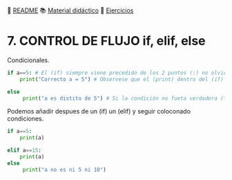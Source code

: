 :page_with_curl: [README](../README.md) :books: [Material didáctico](/documentation/indicedocu.md) :pencil: [Ejercicios](/tests/indicetests.md)


# 7. CONTROL DE FLUJO if, elif, else

Condicionales.

````python
if a==5: # El (if) siempre viene precedido de los 2 puntos (:) no olvidarlo, si no, nos reportará un error.
    print("Correcto a = 5") # Observese que el (print) dentro del (if) esta sangrado o identado.

else
     print("a es distito de 5") # Si la condición no fueta verdadera (True) imprimiriamos esto
````

Podemos añadir despues de un (if) un (elif) y seguir coloconado condiciones.

````python
if a==5: 
    print(a) 

elif a==15:
    print(a) 
else
     print("a no es ni 5 ni 10")
````
